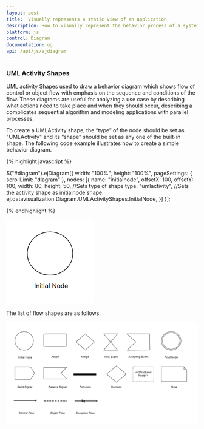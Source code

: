 ```yaml
---
layout: post
title:  Visually represents a static view of an application
description: How to visually represent the behavior process of a system? 
platform: js
control: Diagram
documentation: ug
api: /api/js/ejdiagram
---
```


### UML Activity Shapes

UML activity Shapes used to draw a behavior diagram which shows flow of control or object flow with emphasis on the sequence and conditions of the flow.
These diagrams are useful for analyzing a use case by describing what actions need to take place and when they should occur, describing a complicates sequential algorithm and modeling applications with parallel processes. 

To create a UMLActivity shape, the “type” of the node should be set as "UMLActivity" and its “shape” should be set as any one of the built-in shape.
The following code example illustrates how to create a simple behavior diagram.
 
 {% highlight javascript %}
 
 $("#diagram").ejDiagram({
	width: "100%",
	height: "100%",
	pageSettings: {
		scrollLimit: "diagram"
	},
	nodes: [{
		name: "initialnode",
		offsetX: 100,
		offsetY: 100,
        width: 80, 
        height: 50,
        //Sets type of shape
         type: "umlactivity",
         //Sets the activity shape as initialnode
         shape: ej.datavisualization.Diagram.UMLActivityShapes.InitialNode,
            }]
 }];

{% endhighlight %}	

![](/js/Diagram/Shapes_images/Shapes_img152.png)

The list of flow shapes are as follows.

![](/js/Diagram/Shapes_images/Shapes_img153.png)
